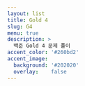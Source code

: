 ```yaml
---
layout: list
title: Gold 4
slug: G4
menu: true
description: >
  백준 Gold 4 문제 풀이
accent_color: '#260bd2'
accent_image:
  background: '#202020'
  overlay:    false
---
```



